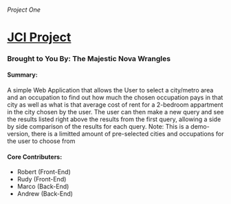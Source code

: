 ###### Project One
# [JCI Project](https://www.github.com/WeNeedToPutTheURLHere)

### Brought to You By: The Majestic Nova Wrangles


#### Summary:
A simple Web Application that allows the User to select a city/metro area and an occupation to find out how much the chosen occupation pays in that city as well as what is that average cost of rent for a 2-bedroom appartment in the city chosen by the user. The user can then make a new query and see the results listed right above the results from the first query, allowing a side by side comparison of the results for each query.
Note: This is a demo-version, there is a limitted amount of pre-selected cities and occupations for the user to choose from



#### Core Contributers:
* Robert (Front-End)
* Rudy (Front-End)
* Marco (Back-End)
* Andrew (Back-End)
